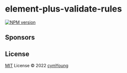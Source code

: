 # element-plus-validate-rules

[![NPM version](https://img.shields.io/npm/v/element-plus-validate-rules?color=a1b858&label=)](https://www.npmjs.com/package/element-plus-validate-rules)

## Sponsors

<p align="center">
</p>

## License

[MIT](./LICENSE) License © 2022 [cymYoung](https://github.com/cuiyiming1998)
